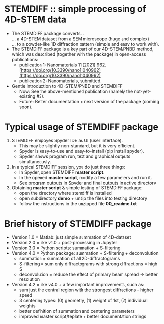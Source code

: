 # STEMDIFF :: simple processing of 4D-STEM data

* The STEMDIFF package converts... <br>
  ... a 4D-STEM dataset from a SEM microscope (huge and complex) <br>
  ... to a powder-like 1D diffraction pattern (simple and easy to work with).
* The STEMDIFF package is a key part of our 4D-STEM/PNBD method, <br>
  which was described (together with the package) in open-access publications:
	* publication 1: Nanomaterials 11 (2021) 962.
	  [https://doi.org/10.3390/nano11040962](https://doi.org/10.3390/nano11040962)
	* publication 2: Nanomaterials, submitted.
* Gentle introduction to 4D-STEM/PNBD and STEMDIFF
	* Now:
	  See the above-mentioned publication (namely the not-yet-existing #2).
	* Future:
	  Better documentation = next version of the package (coming soon).

# Typical usage of STEMDIFF package

1. STEMDIFF empoyes Spyder IDE as UI (user interface).
	* This may be slightly non-standard, but it is very efficient.
	* Spyder is easy-to-use and easy-to-install (pip install spyder).
	* Spyder shows program run, text and graphical outputs simultaneously.
2. In a typical STEMDIFF session, you do just three things:
	* In Spyder, open STEMDIFF **master script**.
	* In the opened **master script**, modify a few parameters and run it.
	* See program outputs in Spyder and final outputs in active directory
3. Obtaining **master script** & simple testing of STEMDIFF package:
	* open the directory where stemdiff is installed
	* open subdirectory **demo** + unzip the files into testing directory
	* follow the instructions in the unzipped file **00_readme.txt**

# Brief history of STEMDIFF package

* Version 1.0 = Matlab: just simple summation of 4D-dataset
* Version 2.0 = like v1.0 + post-processing in Jupyter
* Version 3.0 = Python scripts: summation + S-filtering
* Version 4.0 = Python package: summation + S-filtering + deconvolution
	- summation = summation of all 2D-diffractograms
	- S-filtering = sum only diffractograms with strong diffractions = high S
	- deconvolution = reduce the effect of primary beam spread
	  &rarr; better resolution 
* Version 4.2 = like v4.0 + a few important improvements, such as:
	- sum just the central region with the strongest diffractions - higher speed
	- 3 centering types: (0) geometry, (1) weight of 1st, (2) individual weights 
	- better definition of summation and centering parameters
	- improved master script/teplate + better documentation strings
